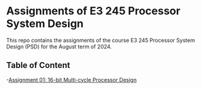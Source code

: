 # Assignments of E3 245 Processor System Design
This repo contains the assignments of the course E3 245 Processor System Design (PSD) for the August term of 2024.

## Table of Content
-[Assignment 01: 16-bit Multi-cycle Processor Design](/Assignment_01/)